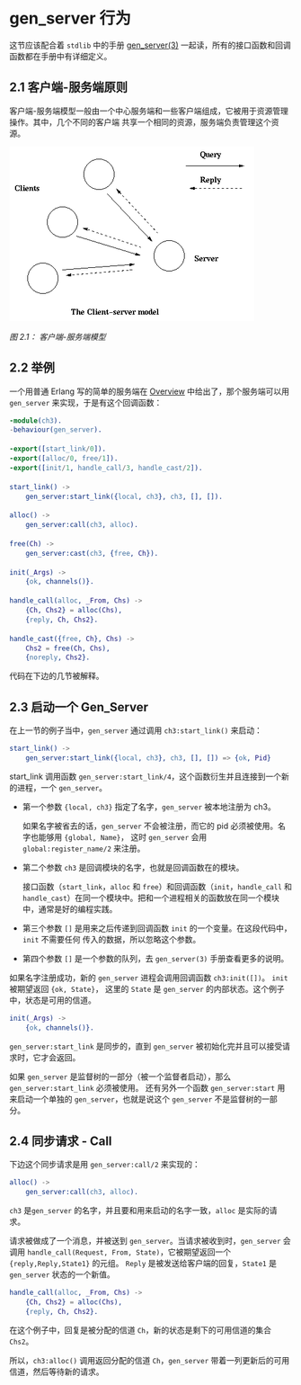 # gen_server 行为

这节应该配合着 `stdlib` 中的手册 [gen_server(3)](http://www.erlang.org/doc/man/gen_server.html)
一起读，所有的接口函数和回调函数都在手册中有详细定义。

## 2.1 客户端-服务端原则

客户端-服务端模型一般由一个中心服务端和一些客户端组成，它被用于资源管理操作。其中，几个不同的客户端
共享一个相同的资源，服务端负责管理这个资源。

![client server](./clientserver.gif)

*图 2.1： 客户端-服务端模型*

## 2.2 举例

一个用普通 Erlang 写的简单的服务端在 [Overview](./overview.md) 中给出了，那个服务端可以用 `gen_server`
来实现，于是有这个回调函数：

```erlang
-module(ch3).
-behaviour(gen_server).

-export([start_link/0]).
-export([alloc/0, free/1]).
-export([init/1, handle_call/3, handle_cast/2]).

start_link() ->
    gen_server:start_link({local, ch3}, ch3, [], []).

alloc() ->
    gen_server:call(ch3, alloc).

free(Ch) ->
    gen_server:cast(ch3, {free, Ch}).

init(_Args) ->
    {ok, channels()}.

handle_call(alloc, _From, Chs) ->
    {Ch, Chs2} = alloc(Chs),
    {reply, Ch, Chs2}.

handle_cast({free, Ch}, Chs) ->
    Chs2 = free(Ch, Chs),
    {noreply, Chs2}.
```

代码在下边的几节被解释。

## 2.3 启动一个 Gen_Server

在上一节的例子当中，`gen_server` 通过调用 `ch3:start_link()` 来启动：

```erlang
start_link() ->
    gen_server:start_link({local, ch3}, ch3, [], []) => {ok, Pid}
```

start_link 调用函数 `gen_server:start_link/4`，这个函数衍生并且连接到一个新的进程，一个 `gen_server`。

  * 第一个参数 `{local, ch3}` 指定了名字，`gen_server` 被本地注册为 ch3。

    如果名字被省去的话，`gen_server` 不会被注册，而它的 pid 必须被使用。名字也能够用 `{global, Name}`，
    这时 `gen_server` 会用 `global:register_name/2` 来注册。

  * 第二个参数 `ch3` 是回调模块的名字，也就是回调函数在的模块。

    接口函数（`start_link`，`alloc` 和 `free`）和回调函数（`init`，`handle_call` 和
    `handle_cast`）在同一个模块中。把和一个进程相关的函数放在同一个模块中，通常是好的编程实践。

  * 第三个参数 `[]` 是用来之后传递到回调函数 `init` 的一个变量。在这段代码中，`init` 不需要任何
    传入的数据，所以忽略这个参数。

  * 第四个参数 `[]` 是一个参数的队列，去 `gen_server(3)` 手册查看更多的说明。

如果名字注册成功，新的 `gen_server` 进程会调用回调函数 `ch3:init([])`。 `init` 被期望返回 `{ok, State}`，
这里的 `State` 是 `gen_server` 的内部状态。这个例子中，状态是可用的信道。

```erlang
init(_Args) ->
    {ok, channels()}.
```

`gen_server:start_link` 是同步的，直到 `gen_server` 被初始化完并且可以接受请求时，它才会返回。

如果 `gen_server` 是监督树的一部分（被一个监督者启动），那么 `gen_server:start_link` 必须被使用。
还有另外一个函数 `gen_server:start` 用来启动一个单独的 `gen_server`，也就是说这个 `gen_server`
不是监督树的一部分。

## 2.4 同步请求 - Call

下边这个同步请求是用 `gen_server:call/2` 来实现的：
```erlang
alloc() ->
    gen_server:call(ch3, alloc).
```

`ch3` 是`gen_server` 的名字，并且要和用来启动的名字一致，`alloc` 是实际的请求。

请求被做成了一个消息，并被送到 `gen_server`。当请求被收到时，`gen_server` 会调用
`handle_call(Request, From, State)`，它被期望返回一个 `{reply,Reply,State1}` 的元组。
`Reply` 是被发送给客户端的回复，`State1` 是 `gen_server` 状态的一个新值。

```erlang
handle_call(alloc, _From, Chs) ->
    {Ch, Chs2} = alloc(Chs),
    {reply, Ch, Chs2}.
```

在这个例子中，回复是被分配的信道 `Ch`，新的状态是剩下的可用信道的集合 `Chs2`。

所以，`ch3:alloc()` 调用返回分配的信道 `Ch`，`gen_server` 带着一列更新后的可用信道，然后等待新的请求。
